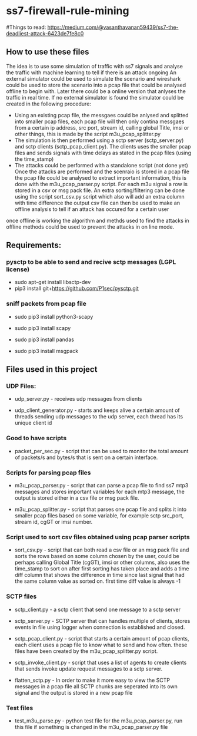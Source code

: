 # ss7-firewall-rule-mining

#Things to read: https://medium.com/@vasanthavanan59439/ss7-the-deadliest-attack-6423de7fe8c0

## How to use these files
The idea is to use some simulation of traffic with ss7 signals and analyse the traffic with machine learning to tell if there is an attack ongoing
An external simulator could be used to simulate the scenario and wireshark could be used to store the scenario into a pcap file that could be analysed offline to begin with. Later there could be a online version that anlyses the traffic in real time.
If no external simulator is found the simulator could be created in the following procedure:
- Using an existing pcap file, the messgaes could be anlysed and splitted into smaller pcap files, each pcap file will then only contina messgaes from a certain ip address, src port, stream id, calling global Title, imsi or other things, this is made by the script m3u_pcap_splitter.py
- The simulation is then performed using a sctp server (sctp_server.py) and sctp clients (sctp_pcap_client.py). The clients uses the smaller pcap files and sends signals with time delays as stated in the pcap files (using the time_stamp)
- The attacks could be performed with a standalone script (not done yet)
Once the attacks are performed and the scenraio is stored in a pcap file the pcap file could be analysed to extract important information, this is done with the m3u_pcap_parser.py script. For each m3u signal a row is stored in a csv or msg pack file.
An extra sorting/filtering can be done using the script sort_csv.py script which also will add an extra column with time difference
the output csv file can then be used to make an offline analysis to tell if an attack has occured for a certain user

once offline is working the algorithm and methds used to find the attacks in offline methods could be used to prevent the attacks in on line mode. 

## Requirements:
### pysctp to be able to send and recive sctp messages (LGPL license)
- sudo apt-get install libsctp-dev
- pip3 install git+https://github.com/P1sec/pysctp.git

### sniff packets from pcap file
- sudo pip3 install python3-scapy
- sudo pip3 install scapy

- sudo pip3 install pandas
- sudo pip3 install msgpack

## Files used in this project
### UDP Files:
- udp_server.py - receives udp messages from clients

- udp_client_generator.py - starts and keeps alive a certain amount of threads sending udp messages to the udp server, each thread has its unique client id

### Good to have scripts
- packet_per_sec.py - script that can be used to monitor the total amount of packets/s and bytes/s that is sent on a certain interface.

### Scripts for parsing pcap files
- m3u_pcap_parser.py - script that can parse a pcap file to find ss7 mtp3 messages and stores important variables for each mtp3 message, the output is stored either in a csv file or msg pack file.

- m3u_pcap_splitter.py - script that parses one pcap file and splits it into smaller pcap files based on some variable, for example sctp src_port, stream id, cgGT or imsi number.

### Script used to sort csv files obtained using pcap parser scripts
- sort_csv.py - script that can both read a csv file or an msg pack file and sorts the rows based on some column chosen by the user, could be perhaps calling Global Title (cgGT), imsi or other columns, also uses the time_stamp to sort on after first sorting has taken place and adds a time diff column that shows the difference in time since last signal that had the same column value as sorted on. first time diff value is always -1

### SCTP files
- sctp_client.py  - a sctp client that send one message to a sctp server

- sctp_server.py - SCTP server that can handles multiple of clients, stores events in file using logger when connection is established and closed.

- sctp_pcap_client.py - script that starts a certain amount of pcap clients, each client uses a pcap file to know what to send and how often. these files have been created by the m3u_pcap_splitter.py script.

- sctp_invoke_client.py - script that uses a list of agents to create clients that sends invoke update request messages to a sctp server.

- flatten_sctp.py - In order to make it more easy to view the SCTP messages in a pcap file all SCTP chunks are seperated into its own signal and the output is stored in a new pcap file

### Test files
- test_m3u_parse.py - python test file for the m3u_pcap_parser.py, run this file if something is changed in the m3u_pcap_parser.py file
